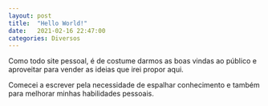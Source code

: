 ```yaml
---
layout: post
title:  "Hello World!"
date:   2021-02-16 22:47:00
categories: Diversos
---
```


Como todo site pessoal, é de costume darmos as boas vindas ao público e aproveitar para vender as ideias que irei propor aqui.

Comecei a escrever pela necessidade de espalhar conhecimento e também para melhorar minhas habilidades pessoais.
